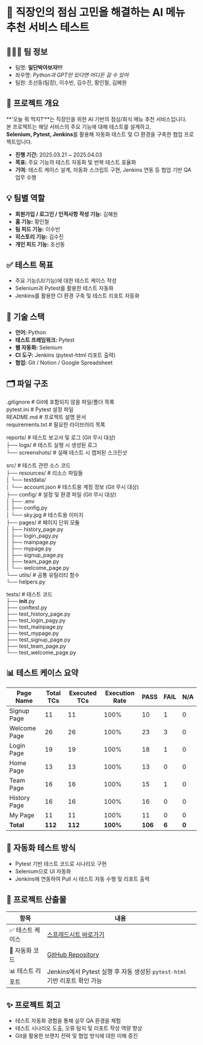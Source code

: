 # 🍱 직장인의 점심 고민을 해결하는 AI 메뉴 추천 서비스 테스트

## 🧑‍🤝‍🧑 팀 정보
- 팀명: **일단박아보자!!!**  
- 좌우명: _Python과 GPT만 있다면 어디든 갈 수 있어_  
- 팀원: 조선동(팀장), 이수빈, 김수진, 황인철, 김혜원  
  
## 🎯 프로젝트 개요
**‘오늘 뭐 먹지?’**는 직장인을 위한 AI 기반의 점심/회식 메뉴 추천 서비스입니다.  
본 프로젝트는 해당 서비스의 주요 기능에 대해 테스트를 설계하고,  
**Selenium, Pytest, Jenkins**를 활용해 자동화 테스트 및 CI 환경을 구축한 협업 프로젝트입니다.

- **진행 기간:** 2025.03.21 ~ 2025.04.03  
- **목표:** 주요 기능의 테스트 자동화 및 반복 테스트 효율화  
- **기여:** 테스트 케이스 설계, 자동화 스크립트 구현, Jenkins 연동 등 협업 기반 QA 업무 수행  
  
## 💡 팀별 역할
- **회원가입 / 로그인 / 인적사항 작성 기능:** 김혜원  
- **홈 기능:** 황인철  
- **팀 피드 기능:** 이수빈  
- **히스토리 기능:** 김수진  
- **개인 피드 기능:** 조선동  
  
## ✅ 테스트 목표
- 주요 기능(UI/기능)에 대한 테스트 케이스 작성  
- Selenium과 Pytest를 활용한 테스트 자동화  
- Jenkins를 활용한 CI 환경 구축 및 테스트 리포트 자동화  
  
## 🔧 기술 스택
- **언어:** Python  
- **테스트 프레임워크:** Pytest  
- **웹 자동화:** Selenium  
- **CI 도구:** Jenkins (pytest-html 리포트 출력)  
- **협업:** Git / Notion / Google Spreadsheet 
  
## 🗂️ 파일 구조
.gitignore              # Git에 포함되지 않을 파일/폴더 목록  
pytest.ini              # Pytest 설정 파일  
README.md               # 프로젝트 설명 문서  
requirements.txt        # 필요한 라이브러리 목록  

reports/                # 테스트 보고서 및 로그 (Git 무시 대상)  
├── logs/               # 테스트 실행 시 생성된 로그  
└── screenshots/        # 실패 테스트 시 캡처된 스크린샷  

src/                    # 테스트 관련 소스 코드  
├── resources/          # 리소스 파일들  
│   └── testdata/       
│       └── account.json # 테스트용 계정 정보 (Git 무시 대상)  
├── config/             # 설정 및 환경 파일 (Git 무시 대상)  
│   ├── .env  
│   ├── config.py  
│   └── sky.jpg         # 테스트용 이미지  
├── pages/              # 페이지 단위 모듈  
│   ├── history_page.py  
│   ├── login_pagy.py  
│   ├── mainpage.py  
│   ├── mypage.py  
│   ├── signup_page.py  
│   ├── team_page.py  
│   └── welcome_page.py  
└── utils/              # 공통 유틸리티 함수  
    └── helpers.py  

tests/                  # 테스트 코드  
├── __init__.py  
├── conftest.py  
├── test_history_page.py  
├── test_login_pagy.py  
├── test_mainpage.py  
├── test_mypage.py  
├── test_signup_page.py  
├── test_team_page.py  
└── test_welcome_page.py  
  
## 📊 테스트 케이스 요약
| Page Name     | Total TCs | Executed TCs | Execution Rate | PASS | FAIL | N/A |  
|---------------|-----------|---------------|----------------|------|------|-----|  
| Signup Page   | 11        | 11            | 100%           | 10   | 1    | 0   |  
| Welcome Page  | 26        | 26            | 100%           | 23   | 3    | 0   |  
| Login Page    | 19        | 19            | 100%           | 18   | 1    | 0   |  
| Home Page     | 13        | 13            | 100%           | 13   | 0    | 0   |  
| Team Page     | 16        | 16            | 100%           | 15   | 1    | 0   |  
| History Page  | 16        | 16            | 100%           | 16   | 0    | 0   |  
| My Page       | 11        | 11            | 100%           | 11   | 0    | 0   |  
| **Total**     | **112**   | **112**       | **100%**       | **106** | **6** | **0** |  
  
## 🧪 자동화 테스트 방식
- Pytest 기반 테스트 코드로 시나리오 구현  
- Selenium으로 UI 자동화  
- Jenkins에 연동하여 Pull 시 테스트 자동 수행 및 리포트 출력  
  
## 📝 프로젝트 산출물
| 항목 | 내용 |  
|------|------|  
| ✅ 테스트 케이스 | [스프레드시트 바로가기](https://docs.google.com/spreadsheets/d/147I40EIpwn0MUDYqUeM1B9GABHnUmOLrPAJ-vThpZIo/edit?usp=sharing) |  
| 🧪 자동화 코드 | [GitHub Repository](https://github.com/won95kim/elice_automation_pj_1) |  
| 📊 테스트 리포트 | Jenkins에서 Pytest 실행 후 자동 생성된 `pytest-html` 기반 리포트 확인 가능 |
  
## ✨ 프로젝트 회고
- 테스트 자동화 경험을 통해 실무 QA 환경을 체험  
- 테스트 시나리오 도출, 오류 탐지 및 리포트 작성 역량 향상  
- Git을 활용한 브랜치 전략 및 협업 방식에 대한 이해 증진
